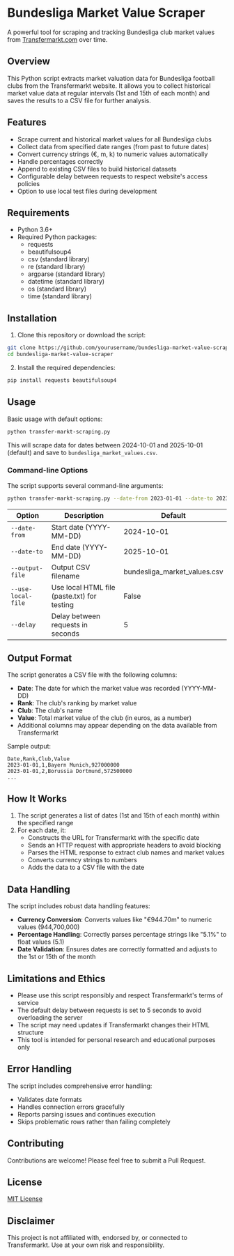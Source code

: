 # Bundesliga Market Value Scraper

A powerful tool for scraping and tracking Bundesliga club market values from [Transfermarkt.com](https://Transfermarkt.com) over time.

## Overview

This Python script extracts market valuation data for Bundesliga football clubs from the Transfermarkt website. It allows you to collect historical market value data at regular intervals (1st and 15th of each month) and saves the results to a CSV file for further analysis.

## Features

- Scrape current and historical market values for all Bundesliga clubs
- Collect data from specified date ranges (from past to future dates)
- Convert currency strings (€, m, k) to numeric values automatically
- Handle percentages correctly
- Append to existing CSV files to build historical datasets
- Configurable delay between requests to respect website's access policies
- Option to use local test files during development

## Requirements

- Python 3.6+
- Required Python packages:
  - requests
  - beautifulsoup4
  - csv (standard library)
  - re (standard library)
  - argparse (standard library)
  - datetime (standard library)
  - os (standard library)
  - time (standard library)

## Installation

1. Clone this repository or download the script:

```bash
git clone https://github.com/yourusername/bundesliga-market-value-scraper.git
cd bundesliga-market-value-scraper
```

2. Install the required dependencies:

```bash
pip install requests beautifulsoup4
```

## Usage

Basic usage with default options:

```bash
python transfer-markt-scraping.py
```

This will scrape data for dates between 2024-10-01 and 2025-10-01 (default) and save to `bundesliga_market_values.csv`.

### Command-line Options

The script supports several command-line arguments:

```bash
python transfer-markt-scraping.py --date-from 2023-01-01 --date-to 2023-12-31 --output-file bundesliga_data.csv --delay 10
```

| Option | Description | Default |
|--------|-------------|---------|
| `--date-from` | Start date (YYYY-MM-DD) | 2024-10-01 |
| `--date-to` | End date (YYYY-MM-DD) | 2025-10-01 |
| `--output-file` | Output CSV filename | bundesliga_market_values.csv |
| `--use-local-file` | Use local HTML file (paste.txt) for testing | False |
| `--delay` | Delay between requests in seconds | 5 |

## Output Format

The script generates a CSV file with the following columns:

- **Date**: The date for which the market value was recorded (YYYY-MM-DD)
- **Rank**: The club's ranking by market value
- **Club**: The club's name
- **Value**: Total market value of the club (in euros, as a number)
- Additional columns may appear depending on the data available from Transfermarkt

Sample output:

```
Date,Rank,Club,Value
2023-01-01,1,Bayern Munich,927000000
2023-01-01,2,Borussia Dortmund,572500000
...
```

## How It Works

1. The script generates a list of dates (1st and 15th of each month) within the specified range
2. For each date, it:
   - Constructs the URL for Transfermarkt with the specific date
   - Sends an HTTP request with appropriate headers to avoid blocking
   - Parses the HTML response to extract club names and market values
   - Converts currency strings to numbers
   - Adds the data to a CSV file with the date

## Data Handling

The script includes robust data handling features:

- **Currency Conversion**: Converts values like "€944.70m" to numeric values (944,700,000)
- **Percentage Handling**: Correctly parses percentage strings like "5.1%" to float values (5.1)
- **Date Validation**: Ensures dates are correctly formatted and adjusts to the 1st or 15th of the month

## Limitations and Ethics

- Please use this script responsibly and respect Transfermarkt's terms of service
- The default delay between requests is set to 5 seconds to avoid overloading the server
- The script may need updates if Transfermarkt changes their HTML structure
- This tool is intended for personal research and educational purposes only

## Error Handling

The script includes comprehensive error handling:
- Validates date formats
- Handles connection errors gracefully
- Reports parsing issues and continues execution
- Skips problematic rows rather than failing completely

## Contributing

Contributions are welcome! Please feel free to submit a Pull Request.

## License

[MIT License](LICENSE)

## Disclaimer

This project is not affiliated with, endorsed by, or connected to Transfermarkt. Use at your own risk and responsibility.
